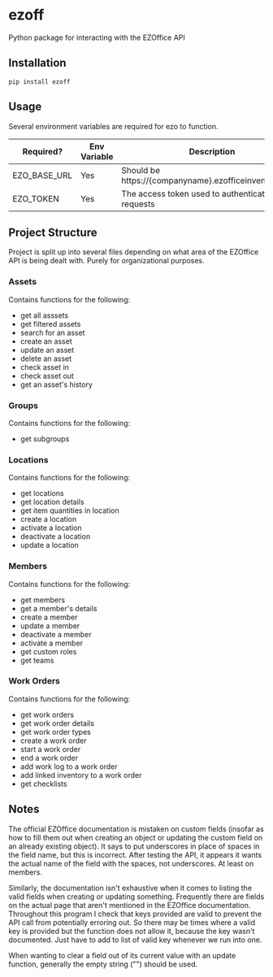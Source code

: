 # ezoff

Python package for interacting with the EZOffice API

## Installation

`pip install ezoff`

## Usage

Several environment variables are required for ezo to function.

| Required? | Env Variable | Description |
| --------- | ------------ | ----------- |
| EZO_BASE_URL | Yes | Should be https://{companyname}.ezofficeinventory.com/ |
| EZO_TOKEN | Yes | The access token used to authenticate requests |

## Project Structure

Project is split up into several files depending on what area of the EZOffice API is being dealt with. Purely for organizational purposes.

### Assets

Contains functions for the following:

- get all asssets
- get filtered assets
- search for an asset
- create an asset
- update an asset
- delete an asset
- check asset in
- check asset out
- get an asset's history

### Groups

Contains functions for the following:

- get subgroups

### Locations

Contains functions for the following:

- get locations
- get location details
- get item quantities in location
- create a location
- activate a location
- deactivate a location
- update a location

### Members

Contains functions for the following:

- get members
- get a member's details
- create a member
- update a member
- deactivate a member
- activate a member
- get custom roles
- get teams

### Work Orders

Contains functions for the following:

- get work orders
- get work order details
- get work order types
- create a work order
- start a work order
- end a work order
- add work log to a work order
- add linked inventory to a work order
- get checklists

## Notes

The official EZOffice documentation is mistaken on custom fields (insofar as how to fill them out when creating an object or updating the custom field on an already existing object). It says to put underscores in place of spaces in the field name, but this is incorrect. After testing the API, it appears it wants the actual name of the field with the spaces, not underscores. At least on members.

Similarly, the documentation isn't exhaustive when it comes to listing the valid fields when creating or updating something. Frequently there are fields on the actual page that aren't mentioned in the EZOffice documentation. Throughout this program I check that keys provided are valid to prevent the API call from potentially erroring out. So there may be times where a valid key is provided but the function does not allow it, because the key wasn't documented. Just have to add to list of valid key whenever we run into one.

When wanting to clear a field out of its current value with an update function, generally the empty string ("") should be used.

